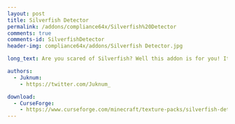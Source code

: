 ```yaml
---
layout: post
title: Silverfish Detector
permalink: /addons/compliance64x/Silverfish%20Detector
comments: true
comments-id: SilverfishDetector
header-img: compliance64x/addons/Silverfish Detector.jpg

long_text: Are you scared of Silverfish? Well this addon is for you! It will prevent you from mining infested stones! <br> <strong>This pack will works with any resolution!</strong>

authors:
  - Juknum:
    - https://twitter.com/Juknum_

download:
  - CurseForge:
    - https://www.curseforge.com/minecraft/texture-packs/silverfish-detector/files
---
```

